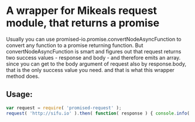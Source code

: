 # A wrapper for Mikeals request module, that returns a promise

Usually you can use promised-io.promise.convertNodeAsyncFunction to convert any
function to a promise returning function. But convertNodeAsyncFunction is smart
and figures out that request returns two success values - response and body -
and therefore emits an array. since you can get to the body argument of request also
by response.body, that is the only success value you need. and that is what this
wrapper method does.


## Usage:

``` javascript
var request = require( 'promised-request' );
request( 'http://sifu.io' ).then( function( response ) { console.info( resonse.body ) } );
```
